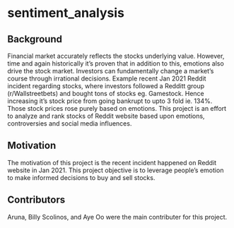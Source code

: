 # sentiment_analysis

## Background
Financial market accurately reflects the stocks underlying value. However, time and again historically it’s proven that in addition to this, emotions also drive the stock market. Investors can fundamentally change a market’s course through irrational decisions. Example recent Jan 2021 Reddit incident regarding stocks, where investors followed a Redditt group (r/Wallstreetbets) and bought tons of stocks eg. Gamestock. Hence increasing it’s stock price from going bankrupt  to upto 3 fold ie. 134%. Those stock prices rose purely based on emotions. This project is an effort to analyze and rank stocks of Reddit website based upon emotions, controversies and social media influences.

## Motivation 
The motivation of this project is the recent incident happened on Reddit website in Jan 2021. This project objective is to leverage people’s emotion to make informed decisions to buy and sell stocks.

## Contributors
Aruna, Billy Scolinos, and Aye Oo were the main contributer for this project. 
